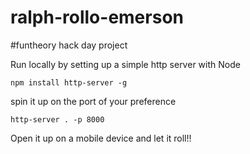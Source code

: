 # ralph-rollo-emerson
#funtheory hack day project

Run locally by setting up a simple http server with Node

`npm install http-server -g`

spin it up on the port of your preference

`http-server . -p 8000`

Open it up on a mobile device and let it roll!!
